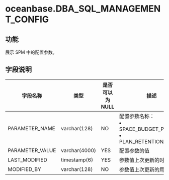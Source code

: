 # oceanbase.DBA_SQL_MANAGEMENT_CONFIG
## 功能
展示 SPM 中的配置参数。
## 字段说明

| 字段名称 | 类型 | 是否可以为 NULL | 描述 |
| --- | --- | --- | --- |
| PARAMETER_NAME | varchar(128) | NO | 配置参数名称：<li>SPACE_BUDGET_PERCENT<li>PLAN_RETENTION_WEEKS |
| PARAMETER_VALUE | varchar(4000) | YES | 配置参数的值 |
| LAST_MODIFIED | timestamp(6) | YES | 参数值上次更新的时间 |
| MODIFIED_BY | varchar(128) | NO | 参数值上次更新的用户 |
